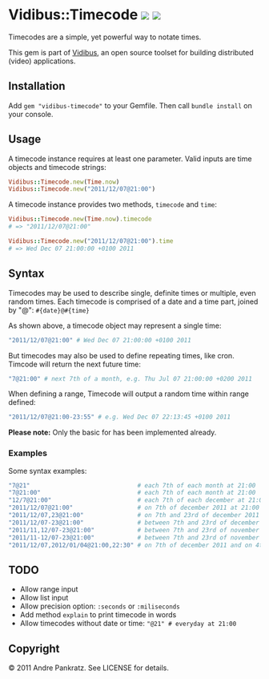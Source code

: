 # Vidibus::Timecode [![](http://travis-ci.org/vidibus/vidibus-timecode.png)](http://travis-ci.org/vidibus/vidibus-timecode) [![](http://stillmaintained.com/vidibus/vidibus-timecode.png)](http://stillmaintained.com/vidibus/vidibus-timecode)

Timecodes are a simple, yet powerful way to notate times.

This gem is part of [Vidibus](http://vidibus.org), an open source toolset for building distributed (video) applications.


## Installation

Add `gem "vidibus-timecode"` to your Gemfile. Then call `bundle install` on your console.


## Usage

A timecode instance requires at least one parameter. Valid inputs are time objects and timecode strings:

```ruby
Vidibus::Timecode.new(Time.now)
Vidibus::Timecode.new("2011/12/07@21:00")
```

A timecode instance provides two methods, `timecode` and `time`:

```ruby
Vidibus::Timecode.new(Time.now).timecode
# => "2011/12/07@21:00"

Vidibus::Timecode.new("2011/12/07@21:00").time
# => Wed Dec 07 21:00:00 +0100 2011
```


## Syntax

Timecodes may be used to describe single, definite times or multiple, even random times. Each timecode is
comprised of a date and a time part, joined by "@": `#{date}@#{time}`

As shown above, a timecode object may represent a single time:

```ruby
"2011/12/07@21:00" # Wed Dec 07 21:00:00 +0100 2011
```

But timecodes may also be used to define repeating times, like cron. Timcode will return the next future time:

```ruby
"7@21:00" # next 7th of a month, e.g. Thu Jul 07 21:00:00 +0200 2011
```
  
When defining a range, Timecode will output a random time within range defined:

```ruby
"2011/12/07@21:00-23:55" # e.g. Wed Dec 07 22:13:45 +0100 2011
```

**Please note:** Only the basic for has been implemented already.


### Examples

Some syntax examples:

```ruby
"7@21"                              # each 7th of each month at 21:00
"7@21:00"                           # each 7th of each month at 21:00
"12/7@21:00"                        # each 7th of each december at 21:00
"2011/12/07@21:00"                  # on 7th of december 2011 at 21:00
"2011/12/07,23@21:00"               # on 7th and 23rd of december 2011 at 21:00
"2011/12/07-23@21:00"               # between 7th and 23rd of december 2011 at 21:00
"2011/11,12/07-23@21:00"            # between 7th and 23rd of november and between 7th and 23rd of december 2011 at 21:00
"2011/11-12/07-23@21:00"            # between 7th and 23rd of november or december 2011 at 21:00
"2011/12/07,2012/01/04@21:00,22:30" # on 7th of december 2011 and on 4th of january 2012 at 21:00 and 22:30
```

## TODO

* Allow range input
* Allow list input
* Allow precision option: `:seconds` or `:miliseconds`
* Add method `explain` to print timecode in words
* Allow timecodes without date or time: `"@21" # everyday at 21:00`


## Copyright

&copy; 2011 Andre Pankratz. See LICENSE for details.

